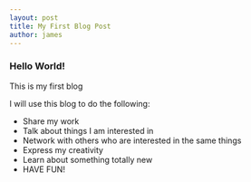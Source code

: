 ```yaml
---
layout: post
title: My First Blog Post
author: james
---
```

### Hello World!
This is my first blog

<!-- excerpt-end -->

I will use this blog to do the following:
- Share my work
- Talk about things I am interested in
- Network with others who are interested in the same things
- Express my creativity
- Learn about something totally new
- HAVE FUN!


